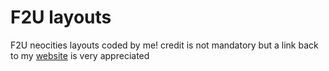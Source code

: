 # F2U layouts
F2U neocities layouts coded by me!
credit is not mandatory but a link back to my <a href="https://doqmeat.neocities.org/">website</a> is very appreciated
